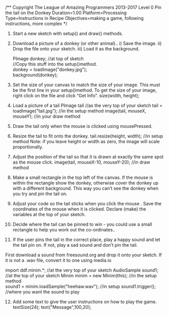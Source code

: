 /** Copyright The League of Amazing Programmers 2013-2017
Level 0
Pin the tail on the Donkey
Duration=1.00
Platform=Processing
Type=Instructions in Recipe
Objectives=making a game, following instructions, more complex 
*/

1. Start a new sketch with setup() and draw() methods.

2. Download a picture of a donkey (or other animal).. 
    i) Save the image.
    ii) Drop the file onto your sketch.
    iii) Load it as the background.         

    PImage donkey;    //at top of sketch    
    //Copy this stuff into the setup()method.    
    donkey = loadImage("donkey.jpg");        
    background(donkey);        

3. Set the size of your canvas to match the size of your image. This must be the first line in your  setup()method. To get the size of your image, right click on the file and click “Get Info”.
    size(width, height);        

4. Load a picture of a tail
    PImage tail    //as the very top of your sketch
    tail = loadImage("tail.jpg");    //in the setup method
    image(tail, mouseX, mouseY);  //in your draw method

5. Draw the tail only when the mouse is clicked using mousePressed.

6. Resize the tail to fit onto the donkey.
    tail.resize(height, width);        //in setup method
    Note: if you leave height or width as zero, the image will scale proportionally.

7. Adjust the position of the tail so that it is drawn at exactly the same spot as the mouse click.
    image(tail, mouseX-10, mouseY-20);    //in draw method

8. Make a small rectangle in the top left of the canvas. If the mouse is within the rectangle show the donkey, otherwise cover the donkey up with a different background. This way you can’t see the donkey when you try and pin the tail on.

9. Adjust your code so the tail sticks when you click the mouse . Save the coordinates of the mouse when it is clicked. Declare (make) the variables at the top of your sketch.

10. Decide where the tail can be pinned to win - you could use a small rectangle to help you work out the co-ordinates..

11. If the user pins the tail in the correct place, play a happy sound and let the tail pin on. If not, play a sad sound and don’t pin the tail.


First download a sound from freesound.org and drop it onto your sketch. If it is not a .wav file, convert it to one using media.io


import ddf.minim.*;                    //at the very top of your sketch
AudioSample sound1;                    //at the top of your sketch
Minim minim = new Minim(this);            //in the setup method            
sound1 = minim.loadSample("heehaw.wav");    //in setup
sound1.trigger();                    //where you want the sound to play


12. Add some text to give the user instructions on how to play the game.
    textSize(24);
    text("Message",100,20);
																	